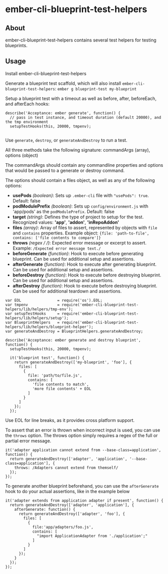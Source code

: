 ember-cli-blueprint-test-helpers
================================

About
-----

ember-cli-blueprint-test-helpers contains several test helpers for testing blueprints.

Usage
-----

Install ember-cli-blueprint-test-helpers


Generate a blueprint test scaffold, which will also install `ember-cli-blueprint-test-helpers`:
`ember g blueprint-test my-blueprint`

Setup a blueprint test with a timeout as well as before, after, beforeEach, and afterEach hooks:
```
describe('Acceptance: ember generate', function() {
  // pass in test instance, and timeout duration (default 20000), and the tmp environment
  setupTestHooks(this, 20000, tmpenv);
  
```

Use `generate`, `destroy`, or `generateAndDestroy` to run a test.

All three methods take the following signature:
commandArgs (array), options (object)

The commandArgs should contain any commandline properties and options that would be passed to a generate or destroy command.

The options should contain a files object, as well as any of the following options:
* __usePods__ _(boolean)_: Sets up `.ember-cli` file with `"usePods": true`. Default: false
* __podModulePrefix__ _(boolean)_: Sets up `config/environment.js` with 'app/pods' as the `podModulePrefix`. Default: false
* __target__ _(string)_: Defines the type of project to setup for the test. Recognized values: __'app'__, __'addon'__, __'inRepoAddon'__
* __files__ _(array)_: Array of files to assert, represented by objects with `file` and `contains` properties. Example object: `{file: 'path-to-file', contains: ['file contents to compare']}`
* __throws__ _(regex / /)_: Expected error message or excerpt to assert. Example: `/Expected error message text./`
* __beforeGenerate__ _(function)_: Hook to execute before generating blueprint. Can be used for additional setup and assertions.
* __afterGenerate__ _(function)_: Hook to execute after generating blueprint. Can be used for additional setup and assertions.
* __beforeDestroy__ _(function)_: Hook to execute before destroying blueprint. Can be used for additional setup and assertions.
* __afterDestroy__ _(function)_: Hook to execute before destroying blueprint. Can be used for additional teardown and assertions.

```
var EOL                = require('os').EOL;
var tmpenv             = require('ember-cli-blueprint-test-helpers/lib/helpers/tmp-env');
var setupTestHooks     = require('ember-cli-blueprint-test-helpers/lib/helpers/setup');
var BlueprintHelpers   = require('ember-cli-blueprint-test-helpers/lib/helpers/blueprint-helper');
var generateAndDestroy = BlueprintHelpers.generateAndDestroy;

describe('Acceptance: ember generate and destroy blueprint', function() {
  setupTestHooks(this, 20000, tmpenv);

  it('blueprint test', function() {
    return generateAndDestroy(['my-blueprint', 'foo'], {
      files: [
        {
          file: 'path/to/file.js',
          contains: [
            'file contents to match',
            'more file contents' + EOL
          ]
        }
      ]
    });
  });
```
Use EOL for line breaks, as it provides cross platform support.

To assert that an error is thrown when incorrect input is used, you can use the `throws` option. The throws option simply requires a regex of the full or partial error message.
```
it('adapter application cannot extend from --base-class=application', function() {
  return generateAndDestroy(['adapter', 'application', '--base-class=application'], {
    throws: /Adapters cannot extend from themself/
  });
});
```

To generate another blueprint beforehand, you can use the `afterGenerate` hook to do your actual assertions, like in the example below
```
it('adapter extends from application adapter if present', function() {
  return generateAndDestroy(['adapter', 'application'], {
    afterGenerate: function() {
      return generateAndDestroy(['adapter', 'foo'], {
        files: [
          {
            file:'app/adapters/foo.js',
            contains: [
              "import ApplicationAdapter from './application';"
            ]
          }
        ]
      });
    }
  });
});
```